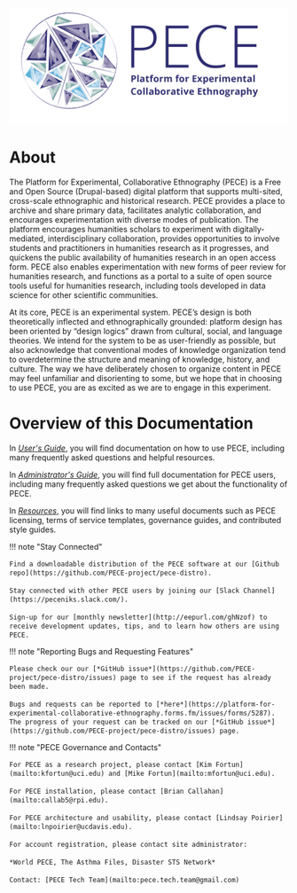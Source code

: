 
![](media/pece-logo-5.png#logo)

<div markdown="1" class="row">

<div markdown="1" class="column1">

About
=====================

The Platform for Experimental, Collaborative Ethnography (PECE) is a Free and Open Source (Drupal-based) digital platform that supports multi-sited, cross-scale ethnographic and historical research. PECE provides a place to archive and share primary data, facilitates analytic collaboration, and encourages experimentation with diverse modes of publication. The platform encourages humanities scholars to experiment with digitally-mediated, interdisciplinary collaboration, provides opportunities to involve students and practitioners in humanities research as it progresses, and quickens the public availability of humanities research in an open access form. PECE also enables experimentation with new forms of peer review for humanities research, and functions as a portal to a suite of open source tools useful for humanities research, including tools developed in data science for other scientific communities.

At its core, PECE is an experimental system. PECE’s design is both theoretically inflected and ethnographically grounded: platform design has been oriented by “design logics” drawn
from cultural, social, and language theories. We intend for the system to be as user-friendly as possible, but also acknowledge that conventional modes of knowledge organization tend to overdetermine the structure and meaning of knowledge, history, and culture. The way we have deliberately chosen to organize content in PECE may feel unfamiliar and disorienting to some, but we hope that in choosing to use PECE, you are as excited as we are to engage in this experiment.

Overview of this Documentation
=====================

In [*User's Guide*](usersguide), you will find documentation on how to use PECE, including many frequently asked questions and helpful resources.

In [*Administrator's Guide*](installation), you will find full documentation for PECE users, including many frequently asked questions we get about the functionality of PECE.

In [*Resources*](legal), you will find links to many useful documents such as PECE licensing, terms of service templates, governance guides, and contributed style guides.

</div>

<div markdown="1" class="column2">

!!! note "Stay Connected"

    Find a downloadable distribution of the PECE software at our [Github repo](https://github.com/PECE-project/pece-distro).

    Stay connected with other PECE users by joining our [Slack Channel](https://peceniks.slack.com/).

    Sign-up for our [monthly newsletter](http://eepurl.com/ghNzof) to receive development updates, tips, and to learn how others are using PECE.

!!! note "Reporting Bugs and Requesting Features"

    Please check our our [*GitHub issue*](https://github.com/PECE-project/pece-distro/issues) page to see if the request has already been made.

    Bugs and requests can be reported to [*here*](https://platform-for-experimental-collaborative-ethnography.forms.fm/issues/forms/5287). The progress of your request can be tracked on our [*GitHub issue*](https://github.com/PECE-project/pece-distro/issues) page.

!!! note "PECE Governance and Contacts"

    For PECE as a research project, please contact [Kim Fortun](mailto:kfortun@uci.edu) and [Mike Fortun](mailto:mfortun@uci.edu).

    For PECE installation, please contact [Brian Callahan](mailto:callab5@rpi.edu).

    For PECE architecture and usability, please contact [Lindsay Poirier](mailto:lnpoirier@ucdavis.edu).

    For account registration, please contact site administrator:

    *World PECE, The Asthma Files, Disaster STS Network*

    Contact: [PECE Tech Team](mailto:pece.tech.team@gmail.com)

</div>

</div>
